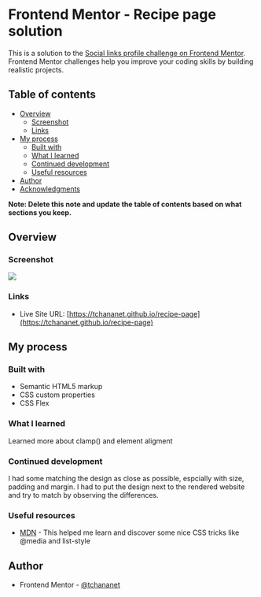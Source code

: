 # Frontend Mentor - Recipe page solution

This is a solution to the [Social links profile challenge on Frontend Mentor](https://www.frontendmentor.io/challenges/social-links-profile-UG32l9m6dQ). Frontend Mentor challenges help you improve your coding skills by building realistic projects. 

## Table of contents

- [Overview](#overview)
  - [Screenshot](#screenshot)
  - [Links](#links)
- [My process](#my-process)
  - [Built with](#built-with)
  - [What I learned](#what-i-learned)
  - [Continued development](#continued-development)
  - [Useful resources](#useful-resources)
- [Author](#author)
- [Acknowledgments](#acknowledgments)

**Note: Delete this note and update the table of contents based on what sections you keep.**

## Overview

### Screenshot

![](/design/screenshot.png)

### Links

- Live Site URL: [https://tchananet.github.io/recipe-page](https://tchananet.github.io/recipe-page)

## My process

### Built with

- Semantic HTML5 markup
- CSS custom properties
- CSS Flex

### What I learned

Learned more about clamp() and element aligment

### Continued development

I had some matching the design as close as possible, espcially with size, padding and margin.
I had to put the design next to the rendered website and try to match by observing the differences.

### Useful resources

- [MDN](https://developer.mozilla.org/en-US/docs/Web/CSS) - This helped me learn and discover some nice CSS tricks like @media and list-style

## Author

<!-- - Website - [Add your name here](https://www.your-site.com) -->

- Frontend Mentor - [@tchananet](https://www.frontendmentor.io/profile/tchananet)
<!-- - Twitter - [@yourusername](https://www.twitter.com/yourusername) -->
